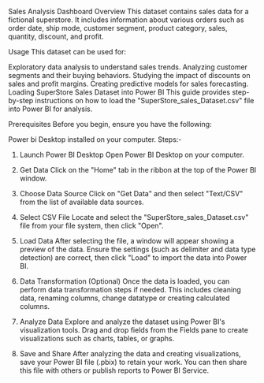 Sales Analysis Dashboard
Overview
This dataset contains sales data for a fictional superstore. It includes information about various orders such as order date, ship mode, customer segment, product category, sales, quantity, discount, and profit.

Usage
This dataset can be used for:

Exploratory data analysis to understand sales trends.
Analyzing customer segments and their buying behaviors.
Studying the impact of discounts on sales and profit margins.
Creating predictive models for sales forecasting.
Loading SuperStore Sales Dataset into Power BI
This guide provides step-by-step instructions on how to load the "SuperStore_sales_Dataset.csv" file into Power BI for analysis.

Prerequisites
Before you begin, ensure you have the following:

Power bi Desktop installed on your computer.
Steps:-
1. Launch Power BI Desktop
Open Power BI Desktop on your computer.

2. Get Data
Click on the "Home" tab in the ribbon at the top of the Power BI window.

3. Choose Data Source
Click on "Get Data" and then select "Text/CSV" from the list of available data sources.

4. Select CSV File
Locate and select the "SuperStore_sales_Dataset.csv" file from your file system, then click "Open".

5. Load Data
After selecting the file, a window will appear showing a preview of the data. Ensure the settings (such as delimiter and data type detection) are correct, then click "Load" to import the data into Power BI.

6. Data Transformation (Optional)
Once the data is loaded, you can perform data transformation steps if needed. This includes cleaning data, renaming columns, change datatype or creating calculated columns.

7. Analyze Data
Explore and analyze the dataset using Power BI's visualization tools. Drag and drop fields from the Fields pane to create visualizations such as charts, tables, or graphs.

8. Save and Share
After analyzing the data and creating visualizations, save your Power BI file (.pbix) to retain your work. You can then share this file with others or publish reports to Power BI Service.

